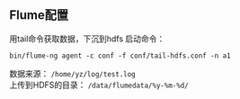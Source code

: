 ## Flume配置
用tail命令获取数据，下沉到hdfs 启动命令：
```
bin/flume-ng agent -c conf -f conf/tail-hdfs.conf -n a1
```

数据来源： `/home/yz/log/test.log`  
上传到HDFS的目录： `/data/flumedata/%y-%m-%d/`  
